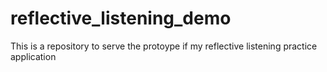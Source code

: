 # reflective_listening_demo
This is a repository to serve the protoype if my reflective listening practice application
